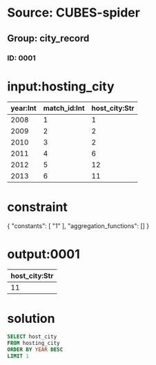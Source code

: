 # Source: CUBES-spider
## Group: city_record
### ID: 0001

# input:hosting_city

| year:Int | match_id:Int | host_city:Str |
|---|---|---|
| 2008 | 1 | 1 |
| 2009 | 2 | 2 |
| 2010 | 3 | 2 |
| 2011 | 4 | 6 |
| 2012 | 5 | 12 |
| 2013 | 6 | 11 |

# constraint

{
  "constants": [
    "1"
  ],
  "aggregation_functions": []
}

# output:0001

| host_city:Str |
|---|
| 11 |

# solution

```sql
SELECT host_city
FROM hosting_city
ORDER BY YEAR DESC
LIMIT 1
```
